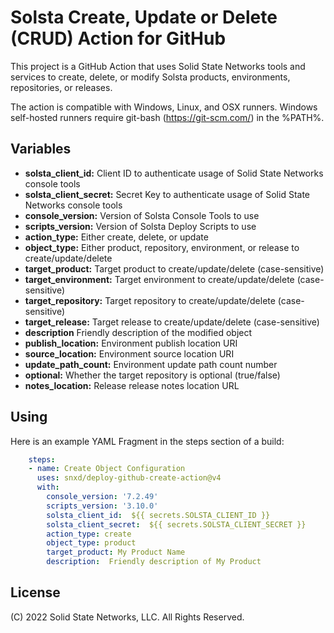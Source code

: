 # Solsta Create, Update or Delete (CRUD) Action for GitHub

This project is a GitHub Action that uses Solid State Networks tools and services to create, delete, or modify Solsta products, environments, repositories, or releases.

The action is compatible with Windows, Linux, and OSX runners.  Windows self-hosted runners require git-bash (https://git-scm.com/) in the %PATH%.

## Variables

* **solsta_client_id:** Client ID to authenticate usage of Solid State Networks console tools
* **solsta_client_secret:** Secret Key to authenticate usage of Solid State Networks console tools
* **console_version:** Version of Solsta Console Tools to use
* **scripts_version:** Version of Solsta Deploy Scripts to use
* **action_type:**  Either create, delete, or update
* **object_type:**  Either product, repository, environment, or release to create/update/delete 
* **target_product:**  Target product to create/update/delete (case-sensitive)
* **target_environment:**  Target environment to create/update/delete (case-sensitive)
* **target_repository:**  Target repository to create/update/delete (case-sensitive)
* **target_release:**  Target release to create/update/delete (case-sensitive)
* **description**  Friendly description of the modified object
* **publish_location:**  Environment publish location URI
* **source_location:**  Environment source location URI
* **update_path_count:**  Environment update path count number
* **optional:**  Whether the target repository is optional (true/false)
* **notes_location:**  Release release notes location URL

## Using

Here is an example YAML Fragment in the steps section of a build:

```yaml
    steps:
    - name: Create Object Configuration
      uses: snxd/deploy-github-create-action@v4
      with:
        console_version: '7.2.49'
        scripts_version: '3.10.0'
        solsta_client_id:  ${{ secrets.SOLSTA_CLIENT_ID }}
        solsta_client_secret:  ${{ secrets.SOLSTA_CLIENT_SECRET }}
        action_type: create
        object_type: product 
        target_product: My Product Name
        description:  Friendly description of My Product
```

## License
(C) 2022 Solid State Networks, LLC.  All Rights Reserved.
